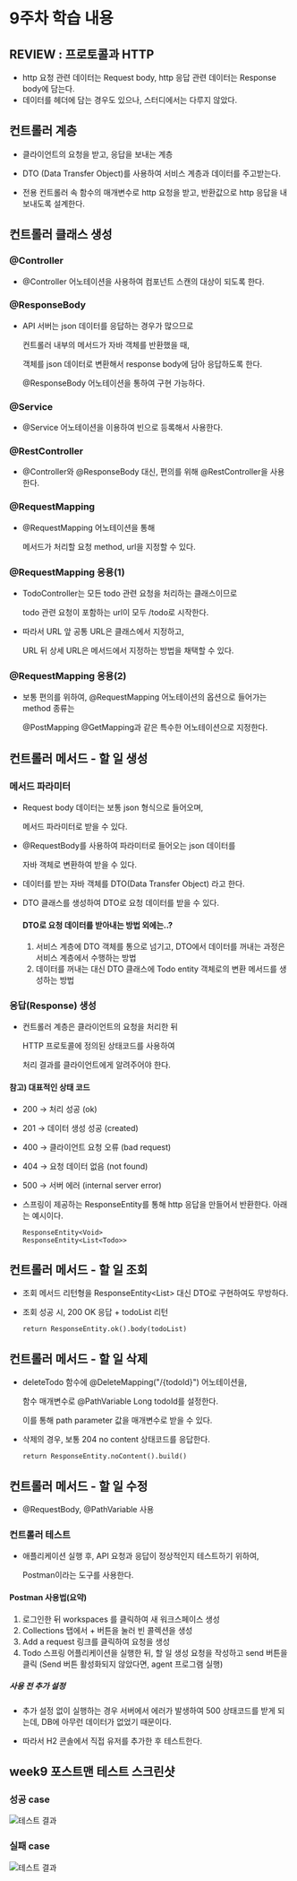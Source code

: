# 9주차 학습 내용

## REVIEW : 프로토콜과 HTTP

- http 요청 관련 데이터는 Request body,
  http 응답 관련 데이터는 Response body에 담는다.
- 데이터를 헤더에 담는 경우도 있으나, 스터디에서는 다루지 않았다.

## 컨트롤러 계층
- 클라이언트의 요청을 받고, 응답을 보내는 계층

- DTO (Data Transfer Object)를 사용하여
  서비스 계층과 데이터를 주고받는다.
  
- 전용 컨트롤러 속 함수의 매개변수로 http 요청을 받고,
  반환값으로 http 응답을 내보내도록 설계한다.

## 컨트롤러 클래스 생성
### @Controller
- @Controller 어노테이션을 사용하여 컴포넌트 스캔의 대상이 되도록 한다.

### @ResponseBody
- API 서버는 json 데이터를 응답하는 경우가 많으므로
  
  컨트롤러 내부의 메서드가 자바 객체를 반환했을 때,
    
  객체를 json 데이터로 변환해서 response body에 담아 응답하도록 한다.
    
  @ResponseBody 어노테이션을 통하여 구현 가능하다.

### @Service
- @Service 어노테이션을 이용하여 빈으로 등록해서 사용한다.

### @RestController
- @Controller와 @ResponseBody 대신, 편의를 위해 @RestController을 사용한다.
  
### @RequestMapping
- @RequestMapping 어노테이션을 통해

  메서드가 처리할 요청 method, url을 지정할 수 있다.

### @RequestMapping 응용(1)
- TodoController는 모든 todo 관련 요청을 처리하는 클래스이므로

  todo 관련 요청이 포함하는 url이 모두 /todo로 시작한다.
  
- 따라서 URL 앞 공통 URL은 클래스에서 지정하고,

  URL 뒤 상세 URL은 메서드에서 지정하는 방법을 채택할 수 있다.

### @RequestMapping 응용(2)
- 보통 편의를 위하여, @RequestMapping 어노테이션의 옵션으로 들어가는 method 종류는

  @PostMapping @GetMapping과 같은 특수한 어노테이션으로 지정한다.

## 컨트롤러 메서드 - 할 일 생성
### 메서드 파라미터
- Request body 데이터는 보통 json 형식으로 들어오며,

  메서드 파라미터로 받을 수 있다.

- @RequestBody를 사용하여 파라미터로 들어오는 json 데이터를
  
  자바 객체로 변환하여 받을 수 있다.
  
- 데이터를 받는 자바 객체를 DTO(Data Transfer Object) 라고 한다.
  
- DTO 클래스를 생성하여 DTO로 요청 데이터를 받을 수 있다.

  #### DTO로 요청 데이터를 받아내는 방법 외에는..?
  1. 서비스 계층에 DTO 객체를 통으로 넘기고, DTO에서 데이터를 꺼내는 과정은 서비스 계층에서 수행하는 방법
  2. 데이터를 꺼내는 대신 DTO 클래스에 Todo entity 객체로의 변환 메서드를 생성하는 방법
  
### 응답(Response) 생성
- 컨트롤러 계층은 클라이언트의 요청을 처리한 뒤

  HTTP 프로토콜에 정의된 상태코드를 사용하여

  처리 결과를 클라이언트에게 알려주어야 한다.

#### 참고) 대표적인 상태 코드
- 200 → 처리 성공 (ok)
- 201 → 데이터 생성 성공 (created)
- 400 → 클라이언트 요청 오류 (bad request)
- 404 → 요청 데이터 없음 (not found)
- 500 → 서버 에러 (internal server error)

- 스프링이 제공하는 ResponseEntity를 통해 http 응답을 만들어서 반환한다. 아래는 예시이다.
  ```
  ResponseEntity<Void>
  ResponseEntity<List<Todo>>
  ```

## 컨트롤러 메서드 - 할 일 조회

- 조회 메서드 리턴형을 ResponseEntity<List<Todo>> 대신 DTO로 구현하여도 무방하다.
  
- 조회 성공 시, 200 OK 응답 + todoList 리턴
  ```
  return ResponseEntity.ok().body(todoList)
  ```

## 컨트롤러 메서드 - 할 일 삭제
- deleteTodo 함수에 @DeleteMapping("/{todoId}") 어노테이션을,

  함수 매개변수로 @PathVariable Long todoId를 설정한다.

  이를 통해 path parameter 값을 매개변수로 받을 수 있다.

- 삭제의 경우, 보통 204 no content 상태코드를 응답한다.
  ```
  return ResponseEntity.noContent().build()
  ```
  
## 컨트롤러 메서드 - 할 일 수정
- @RequestBody, @PathVariable 사용

### 컨트롤러 테스트

- 애플리케이션 실행 후, API 요청과 응답이 정상적인지 테스트하기 위하여,

  Postman이라는 도구를 사용한다.

#### Postman 사용법(요약)
1. 로그인한 뒤 workspaces 를 클릭하여 새 워크스페이스 생성
2. Collections 탭에서 + 버튼을 눌러 빈 콜렉션을 생성
3. Add a request 링크를 클릭하여 요청을 생성
4. Todo 스프링 어플리케이션을 실행한 뒤, 할 일 생성 요청을 작성하고 send 버튼을 클릭
   (Send 버튼 활성화되지 않았다면, agent 프로그램 실행)
##### 사용 전 추가 설정
- 추가 설정 없이 실행하는 경우 서버에서 에러가 발생하여 500 상태코드를 받게 되는데,
  DB에 아무런 데이터가 없었기 때문이다.

- 따라서 H2 콘솔에서 직접 유저를 추가한 후 테스트한다.

## week9 포스트맨 테스트 스크린샷
### 성공 case
![테스트 결과](./test_img.png)
### 실패 case
![테스트 결과](./test_img.png)
